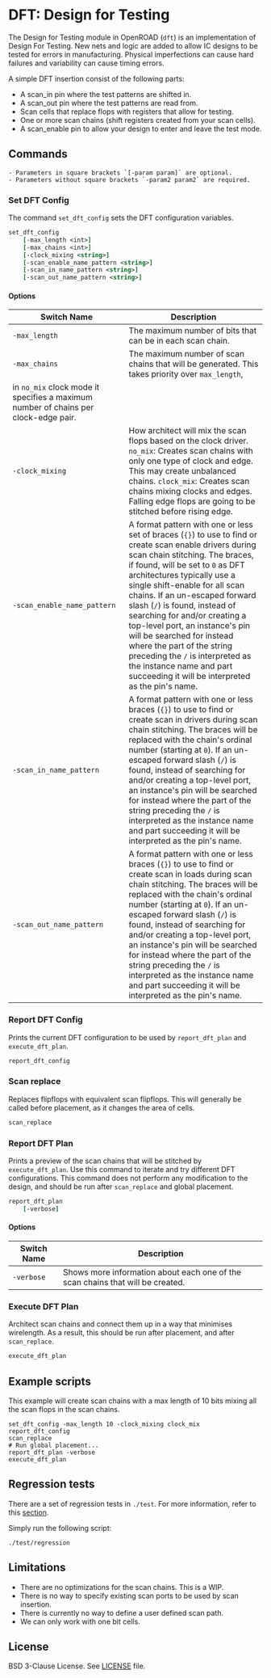 # DFT: Design for Testing

The Design for Testing module in OpenROAD (`dft`) is an implementation of Design For Testing.
New nets and logic are added to allow IC designs to be tested for errors in manufacturing.
Physical imperfections can cause hard failures and variability can cause timing errors.

A simple DFT insertion consist of the following parts:

* A scan_in pin where the test patterns are shifted in.
* A scan_out pin where the test patterns are read from.
* Scan cells that replace flops with registers that allow for testing.
* One or more scan chains (shift registers created from your scan cells).
* A scan_enable pin to allow your design to enter and leave the test mode.

## Commands

```{note}
- Parameters in square brackets `[-param param]` are optional.
- Parameters without square brackets `-param2 param2` are required.
```

### Set DFT Config 

The command `set_dft_config` sets the DFT configuration variables.

```tcl
set_dft_config 
    [-max_length <int>]
    [-max_chains <int>]
    [-clock_mixing <string>]
    [-scan_enable_name_pattern <string>]
    [-scan_in_name_pattern <string>]
    [-scan_out_name_pattern <string>]
```

#### Options

| Switch Name | Description |
| ---- | ---- |
| `-max_length` | The maximum number of bits that can be in each scan chain. |
| `-max_chains` | The maximum number of scan chains that will be generated. This takes priority over `max_length`,
in `no_mix` clock mode it specifies a maximum number of chains per clock-edge pair. |
| `-clock_mixing` | How architect will mix the scan flops based on the clock driver. `no_mix`: Creates scan chains with only one type of clock and edge. This may create unbalanced chains. `clock_mix`: Creates scan chains mixing clocks and edges. Falling edge flops are going to be stitched before rising edge. |
| `-scan_enable_name_pattern` | A format pattern with one or less set of braces (`{}`) to use to find or create scan enable drivers during scan chain stitching. The braces, if found, will be set to `0` as DFT architectures typically use a single shift-enable for all scan chains. If an un-escaped forward slash (`/`) is found, instead of searching for and/or creating a top-level port, an instance's pin will be searched for instead where the part of the string preceding the `/` is interpreted as the instance name and part succeeding it will be interpreted as the pin's name. |
| `-scan_in_name_pattern` | A format pattern with one or less braces (`{}`) to use to find or create scan in drivers during scan chain stitching. The braces will be replaced with the chain's ordinal number (starting at `0`). If an un-escaped forward slash (`/`) is found, instead of searching for and/or creating a top-level port, an instance's pin will be searched for instead where the part of the string preceding the `/` is interpreted as the instance name and part succeeding it will be interpreted as the pin's name. |
| `-scan_out_name_pattern` | A format pattern with one or less braces (`{}`) to use to find or create scan in loads during scan chain stitching. The braces will be replaced with the chain's ordinal number (starting at `0`). If an un-escaped forward slash (`/`) is found, instead of searching for and/or creating a top-level port, an instance's pin will be searched for instead where the part of the string preceding the `/` is interpreted as the instance name and part succeeding it will be interpreted as the pin's name. |

### Report DFT Config

Prints the current DFT configuration to be used by `report_dft_plan` and
`execute_dft_plan`.

```tcl
report_dft_config
```

### Scan replace

Replaces flipflops with equivalent scan flipflops. This will generally be called before
placement, as it changes the area of cells.

```tcl
scan_replace
```

### Report DFT Plan

Prints a preview of the scan chains that will be stitched by `execute_dft_plan`. Use
this command to iterate and try different DFT configurations. This command does
not perform any modification to the design, and should be run after `scan_replace`
and global placement.

```tcl
report_dft_plan
    [-verbose]
```

#### Options

| Switch Name | Description |
| ---- | ---- |
| `-verbose` | Shows more information about each one of the scan chains that will be created. |

### Execute DFT Plan

Architect scan chains and connect them up in a way that minimises wirelength. As
a result, this should be run after placement, and after `scan_replace`.

```tcl
execute_dft_plan
```

## Example scripts

This example will create scan chains with a max length of 10 bits mixing all the
scan flops in the scan chains.

```
set_dft_config -max_length 10 -clock_mixing clock_mix
report_dft_config
scan_replace
# Run global placement...
report_dft_plan -verbose
execute_dft_plan
```

## Regression tests

There are a set of regression tests in `./test`. For more information, refer to this [section](../../README.md#regression-tests).

Simply run the following script:

```shell
./test/regression
```

## Limitations

* There are no optimizations for the scan chains. This is a WIP.
* There is no way to specify existing scan ports to be used by scan insertion.
* There is currently no way to define a user defined scan path.
* We can only work with one bit cells.

## License

BSD 3-Clause License. See [LICENSE](../../LICENSE) file.
